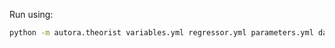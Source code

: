 Run using:
```zsh
python -m autora.theorist variables.yml regressor.yml parameters.yml data.csv --verbose
```
